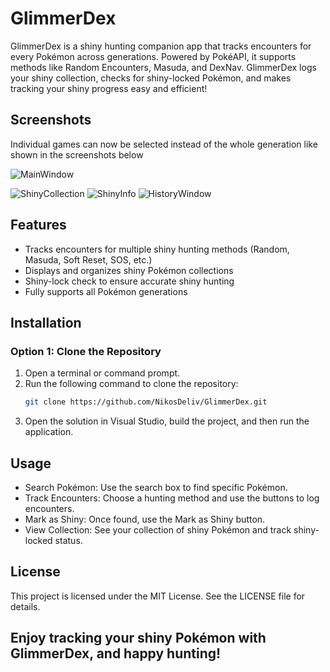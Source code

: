 # GlimmerDex
 GlimmerDex is a shiny hunting companion app that tracks encounters for every Pokémon across generations. Powered by PokéAPI, it supports methods like Random Encounters, Masuda, and DexNav. GlimmerDex logs your shiny collection, checks for shiny-locked Pokémon, and makes tracking your shiny progress easy and efficient!



## Screenshots 
Individual games can now be selected instead of the whole generation like shown in the screenshots below

![MainWindow](https://github.com/user-attachments/assets/155964b9-726a-4e41-af38-94a29bbbf72f)

![ShinyCollection](https://github.com/user-attachments/assets/a0a8dd9e-7316-490a-85ad-acb6345636c0)
![ShinyInfo](https://github.com/user-attachments/assets/3ab73ad6-2df8-4fd7-93f9-d80ad80485a2)
![HistoryWindow](https://github.com/user-attachments/assets/8700173c-ff3a-458d-b0fa-04063a92bef7)

## Features
- Tracks encounters for multiple shiny hunting methods (Random, Masuda, Soft Reset, SOS, etc.)
- Displays and organizes shiny Pokémon collections
- Shiny-lock check to ensure accurate shiny hunting
- Fully supports all Pokémon generations

## Installation


### Option 1: Clone the Repository
1. Open a terminal or command prompt.
2. Run the following command to clone the repository:
   ```bash
   git clone https://github.com/NikosDeliv/GlimmerDex.git
3. Open the solution in Visual Studio, build the project, and then run the application.




## Usage
* Search Pokémon: Use the search box to find specific Pokémon.
* Track Encounters: Choose a hunting method and use the buttons to log encounters.
* Mark as Shiny: Once found, use the Mark as Shiny button.
* View Collection: See your collection of shiny Pokémon and track shiny-locked status.



## License

This project is licensed under the MIT License. See the LICENSE file for details.





## Enjoy tracking your shiny Pokémon with GlimmerDex, and happy hunting!
